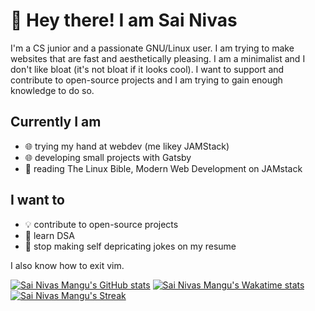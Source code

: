 # 👋 Hey there! I am Sai Nivas

I'm a CS junior and a passionate GNU/Linux user. I am trying to make websites that are fast and aesthetically pleasing. I am a minimalist and I don't like bloat (it's not bloat if it looks cool). I want to support and contribute to open-source projects and I am trying to gain enough knowledge to do so.

## Currently I am
- 🌐 trying my hand at webdev (me likey JAMStack)
- 🌐 developing small projects with Gatsby
- 📖 reading The Linux Bible, Modern Web Development on JAMstack

## I want to
- 💡 contribute to open-source projects
- 📜 learn DSA
- 🌹 stop making self depricating jokes on my resume

I also know how to exit vim.

<a href="https://github.com/anuraghazra/github-readme-stats"><img src="https://github-readme-stats.vercel.app/api?username=linuxdotexe&theme=gotham" alt="Sai Nivas Mangu's GitHub stats"></a> </tr>
<a href="https://github.com/anuraghazra/github-readme-stats"> <img src="https://github-readme-stats.vercel.app/api/wakatime?username=linuxdotexe&theme=gotham&layout=compact" alt="Sai Nivas Mangu's Wakatime stats"></a>
<a href="https://github.com/DenverCoder1/github-readme-streak-stats"><img src="https://github-readme-streak-stats.herokuapp.com/?user=linuxdotexe&theme=gotham" alt="Sai Nivas Mangu's Streak"/></a>

